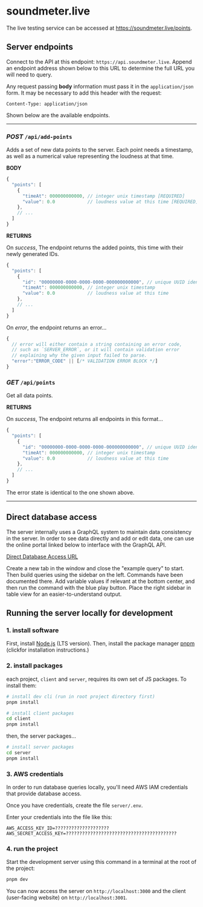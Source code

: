 # soundmeter.live

The live testing service can be accessed at https://soundmeter.live/points.

## Server endpoints

Connect to the API at this endpoint: `https://api.soundmeter.live`. Append an endpoint address shown below to this URL to determine the full URL you will need to query.

Any request passing **body** information must pass it in the `application/json` form. It may be necessary to add this header with the request:

```
Content-Type: application/json
```

Shown below are the available endpoints.

---

### _POST_ `/api/add-points`

Adds a set of new data points to the server. Each point needs a timestamp, as well as a numerical value representing the loudness at that time.

**BODY**

```js
{
  "points": [
    {
      "timeAt": 000000000000, // integer unix timestamp [REQUIRED]
      "value": 0.0            // loudness value at this time [REQUIRED]
    },
    // ...
  ]
}
```

**RETURNS**

On _success_, The endpoint returns the added points, this time with their newly generated IDs.

```js
{
  "points": [
    {
      "id": "00000000-0000-0000-0000-000000000000", // unique UUID identifier
      "timeAt": 000000000000, // integer unix timestamp
      "value": 0.0            // loudness value at this time
    },
    // ...
  ]
}
```

On _error_, the endpoint returns an error...

```js
{
  // error will either contain a string containing an error code,
  // such as `SERVER_ERROR`, or it will contain validation error
  // explaining why the given input failed to parse.
  "error":"ERROR_CODE" || [/* VALIDATION ERROR BLOCK */]
}
```

### _GET_ `/api/points`

Get all data points.

**RETURNS**

On _success_, The endpoint returns all endpoints in this format...

```js
{
  "points": [
    {
      "id": "00000000-0000-0000-0000-000000000000", // unique UUID identifier
      "timeAt": 000000000000, // integer unix timestamp
      "value": 0.0            // loudness value at this time
    },
    // ...
  ]
}
```

The error state is identical to the one shown above.

---

## Direct database access

The server internally uses a GraphQL system to maintain data consistency in the server. In order to see data directly and add or edit data, one can use the online portal linked below to interface with the GraphQL API.

[Direct Database Access URL](https://studio.apollographql.com/sandbox/explorer?endpoint=https%3A%2F%2Fapi.soundmeter.live%2Fgql)

Create a new tab in the window and close the "example query" to start. Then build queries using the sidebar on the left. Commands have been documented there. Add variable values if relevant at the bottom center, and then run the command with the blue play button. Place the right sidebar in table view for an easier-to-understand output.

## Running the server locally for development

### 1. install software

First, install [Node.js](https://nodejs.org/en/download) (LTS version). Then, install the package manager [pnpm](https://pnpm.io/installation#using-corepack) (clickfor installation instructions.)

### 2. install packages

each project, `client` and `server`, requires its own set of JS packages. To install them:

```sh
# install dev cli (run in root project directory first)
pnpm install
```

```sh
# install client packages
cd client
pnpm install
```

then, the server packages...

```sh
# install server packages
cd server
pnpm install
```

### 3. AWS credentials

In order to run database queries locally, you'll need AWS IAM credentials that provide database access.

Once you have credentials, create the file `server/.env`.

Enter your credentials into the file like this:

```
AWS_ACCESS_KEY_ID=????????????????????
AWS_SECRET_ACCESS_KEY=?????????????????????????????????????????
```

### 4. run the project

Start the development server using this command in a terminal at the root of the project:

```sh
pnpm dev
```

You can now access the server on `http://localhost:3000` and the client (user-facing website) on `http://localhost:3001`.

